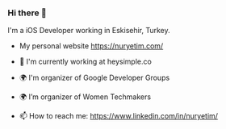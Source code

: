 ### Hi there 👋


I'm a iOS Developer working in Eskisehir, Turkey.
- My personal website https://nuryetim.com/


- 🏢 I'm currently working at heysimple.co
- 🌍 I'm organizer of Google Developer Groups
- 🌍 I’m organizer of Women Techmakers
- 📫 How to reach me: https://www.linkedin.com/in/nuryetim/




